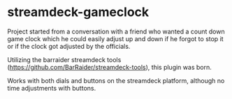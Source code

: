 # streamdeck-gameclock

Project started from a conversation with a friend who wanted a count down game clock which he could easily adjust up and down if he forgot to stop it or if the clock got adjusted by the officials.

Utilizing the barraider streamdeck tools (https://github.com/BarRaider/streamdeck-tools), this plugin was born.

Works with both dials and buttons on the streamdeck platform, although no time adjustments with buttons.
